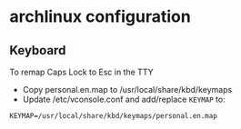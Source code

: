 # archlinux configuration

## Keyboard

To remap Caps Lock to Esc in the TTY

- Copy personal.en.map to /usr/local/share/kbd/keymaps
- Update /etc/vconsole.conf and add/replace `KEYMAP` to:

```markdown
KEYMAP=/usr/local/share/kbd/keymaps/personal.en.map
```
